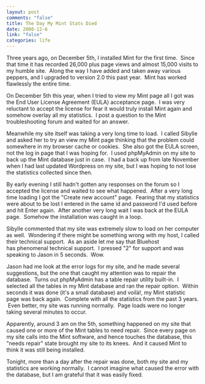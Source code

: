 ```yaml
--- 
layout: post
comments: "false"
title: The Day My Mint Stats Died
date: 2008-12-6
link: "false"
categories: life
---
```

Three years ago, on December 5th, I installed Mint for the first time.  Since that time it has recorded 26,000 plus page views and almost 15,000 visits to my humble site.  Along the way I have added and taken away various peppers, and I upgraded to version 2.0 this past year.  Mint has worked flawlessly the entire time.

On December 5th this year, when I tried to view my Mint page all I got was the End User License Agreement (EULA) acceptance page.  I was very reluctant to accept the license for fear it would truly install Mint again and somehow overlay all my statistics.  I post a question to the Mint troubleshooting forum and waited for an answer.

Meanwhile my site itself was taking a very long time to load.  I called Sibylle and asked her to try an view my Mint page thinking that the problem could somewhere in my browser cache or cookies.  She also got the EULA screen, not the log in page that I was hoping for.  I used phpMyAdmin on my site to back up the Mint database just in case.  I had a back up from late November when I had last updated Wordpress on my site, but I was hoping to not lose the statistics collected since then.

By early evening I still hadn't gotten any responses on the forum so I accepted the license and waited to see what happened.  After a very long time loading I got the "Create new account" page.  Fearing that my statistics were about to be lost I entered in the same id and password I'd used before and hit Enter again.  After another very long wait I was back at the EULA page.  Somehow the installation was caught in a loop.

Sibylle commented that my site was extremely slow to load on her computer as well.  Wondering if there might be something wrong with my host, I called their technical support.  As an aside let me say that Bluehost has phenomenal technical support.  I pressed "2" for support and was speaking to Jason in 5 seconds.  Wow.

Jason had me look at the error logs for my site, and he made several suggestions, but the one that caught my attention was to repair the database.  Turns out phpMyAdmin has a table repair utility built-in.  I selected all the tables in my Mint database and ran the repair option.  Within seconds it was done (it's a small database) and voilà!, my Mint statistic page was back again.  Complete with all the statistics from the past 3 years.  Even better, my site was running normally.  Page loads were no longer taking several minutes to occur.

Apparently, around 3 am on the 5th, something happened on my site that caused one or more of the Mint tables to need repair.  Since every page on my site calls into the Mint software, and hence touches the database, this "needs repair" state brought my site to its knees.  And it caused Mint to think it was still being installed.

Tonight, more than a day after the repair was done, both my site and my statistics are working normally.  I cannot imagine what caused the error with the database, but I am grateful that it was easily fixed.

